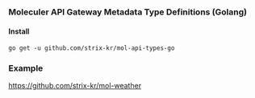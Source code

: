 ### Moleculer API Gateway Metadata Type Definitions (Golang)

#### Install
```
go get -u github.com/strix-kr/mol-api-types-go
```

### Example
https://github.com/strix-kr/mol-weather
